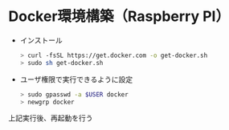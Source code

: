 # Docker環境構築（Raspberry PI）

* インストール

    ``` bash
    > curl -fsSL https://get.docker.com -o get-docker.sh
    > sudo sh get-docker.sh
    ```

* ユーザ権限で実行できるように設定

    ``` bash
    > sudo gpasswd -a $USER docker
    > newgrp docker
    ```

上記実行後、再起動を行う
